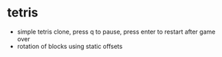 # tetris
- simple tetris clone, press q to pause, press enter to restart after game over
- rotation of blocks using static offsets
